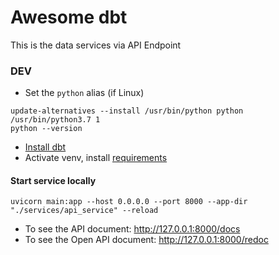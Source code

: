 # Awesome dbt
This is the data services via API Endpoint

### DEV
- Set the `python` alias (if Linux)
```
update-alternatives --install /usr/bin/python python /usr/bin/python3.7 1
python --version
```
- [Install dbt](TBU)
- Activate venv, install [requirements]()

#### Start service locally
```
uvicorn main:app --host 0.0.0.0 --port 8000 --app-dir "./services/api_service" --reload
```

- To see the API document: http://127.0.0.1:8000/docs
- To see the Open API document: http://127.0.0.1:8000/redoc


